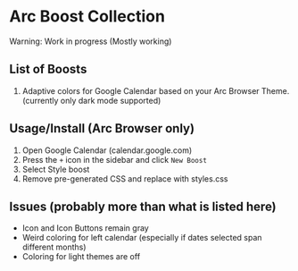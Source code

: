 # Arc Boost Collection
Warning: Work in progress (Mostly working)

## List of Boosts
1. Adaptive colors for Google Calendar based on your Arc Browser Theme. (currently only dark mode supported)

## Usage/Install (Arc Browser only)
1. Open Google Calendar (calendar.google.com)
2. Press the `+` icon in the sidebar and click `New Boost`
3. Select Style boost
4. Remove pre-generated CSS and replace with styles.css

## Issues (probably more than what is listed here)
- Icon and Icon Buttons remain gray
- Weird coloring for left calendar (especially if dates selected span different months)
- Coloring for light themes are off
